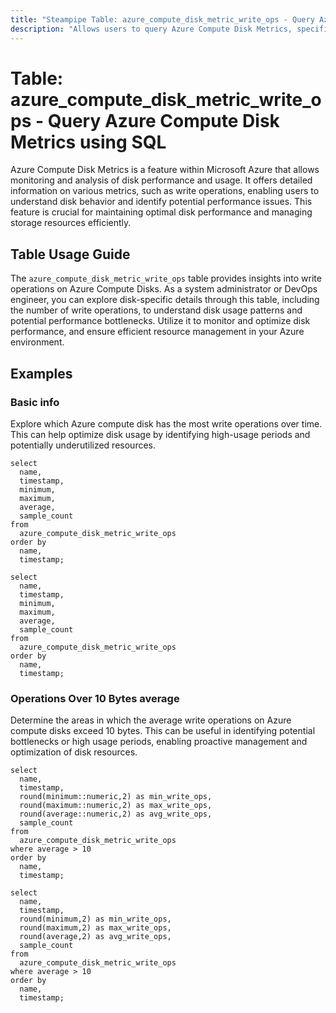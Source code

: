 ```yaml
---
title: "Steampipe Table: azure_compute_disk_metric_write_ops - Query Azure Compute Disk Metrics using SQL"
description: "Allows users to query Azure Compute Disk Metrics, specifically the write operations, providing insights into disk usage and potential performance issues."
---
```


# Table: azure_compute_disk_metric_write_ops - Query Azure Compute Disk Metrics using SQL

Azure Compute Disk Metrics is a feature within Microsoft Azure that allows monitoring and analysis of disk performance and usage. It offers detailed information on various metrics, such as write operations, enabling users to understand disk behavior and identify potential performance issues. This feature is crucial for maintaining optimal disk performance and managing storage resources efficiently.

## Table Usage Guide

The `azure_compute_disk_metric_write_ops` table provides insights into write operations on Azure Compute Disks. As a system administrator or DevOps engineer, you can explore disk-specific details through this table, including the number of write operations, to understand disk usage patterns and potential performance bottlenecks. Utilize it to monitor and optimize disk performance, and ensure efficient resource management in your Azure environment.

## Examples

### Basic info
Explore which Azure compute disk has the most write operations over time. This can help optimize disk usage by identifying high-usage periods and potentially underutilized resources.

```sql+postgres
select
  name,
  timestamp,
  minimum,
  maximum,
  average,
  sample_count
from
  azure_compute_disk_metric_write_ops
order by
  name,
  timestamp;
```

```sql+sqlite
select
  name,
  timestamp,
  minimum,
  maximum,
  average,
  sample_count
from
  azure_compute_disk_metric_write_ops
order by
  name,
  timestamp;
```

### Operations Over 10 Bytes average
Determine the areas in which the average write operations on Azure compute disks exceed 10 bytes. This can be useful in identifying potential bottlenecks or high usage periods, enabling proactive management and optimization of disk resources.

```sql+postgres
select
  name,
  timestamp,
  round(minimum::numeric,2) as min_write_ops,
  round(maximum::numeric,2) as max_write_ops,
  round(average::numeric,2) as avg_write_ops,
  sample_count
from
  azure_compute_disk_metric_write_ops
where average > 10
order by
  name,
  timestamp;
```

```sql+sqlite
select
  name,
  timestamp,
  round(minimum,2) as min_write_ops,
  round(maximum,2) as max_write_ops,
  round(average,2) as avg_write_ops,
  sample_count
from
  azure_compute_disk_metric_write_ops
where average > 10
order by
  name,
  timestamp;
```